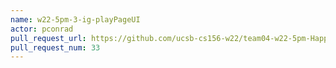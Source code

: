 ```yaml
---
name: w22-5pm-3-ig-playPageUI
actor: pconrad
pull_request_url: https://github.com/ucsb-cs156-w22/team04-w22-5pm-HappyCows/pull/33
pull_request_num: 33
---
```

